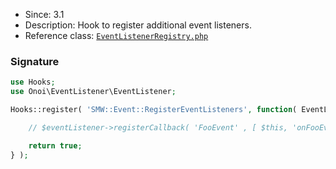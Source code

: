 * Since: 3.1
* Description: Hook to register additional event listeners.
* Reference class: [`EventListenerRegistry.php`][EventListenerRegistry.php]

### Signature

```php
use Hooks;
use Onoi\EventListener\EventListener;

Hooks::register( 'SMW::Event::RegisterEventListeners', function( EventListener $eventListener ) {

	// $eventListener->registerCallback( 'FooEvent' , [ $this, 'onFooEvent' ] );

	return true;
} );
```

[EventListenerRegistry.php]:https://github.com/SemanticMediaWiki/SemanticMediaWiki/blob/master/src/EventListenerRegistry.php